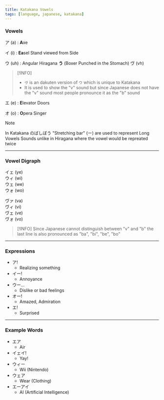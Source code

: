 ```yaml
---
title: Katakana Vowels
tags: [language, japanese, katakana]
---
```


### Vowels

ア (a) : **A**xe

イ (i) : **Ea**sel Stand viewed from Side

ウ (uh) : Angular Hiragana **う** (Boxer Punched in the Stomach)
ヴ (vh)

 > [!INFO]
 > * `ヴ` is an dakuten version of `ウ` which is unique to Katakana
 > * It is used to show the "v" sound but since Japanese does not have the "v" sound most people pronounce it as the "b" sound

エ (e) : **E**levator Doors

オ (o) : **O**pera Singer

 > [!NOTE]
 > In Katakana のばしぼう "Stretching bar" (ー) are used to represent Long Vowels Sounds unlike in Hiragana where the vowel would be repreated twice

---

### Vowel Digraph

イェ (ye)  
ウィ (wi)  
ウェ (we)  
ウォ (wo)

ヴァ (va)  
ヴィ (vi)  
ヴェ (ve)  
ヴォ (vo)

 > [!INFO]
 > Since Japanese cannot distinguish between "v" and "b" the last line is also pronounced as "ba", "bi", "be", "bo"

---

### Expressions

* ア!
	* Realizing something
* イー!
	* Annoyance
* ウー...
	* Dislike or bad feelings
* オー!
	* Amazed, Admiration
* エ!
	* Surprised

---

### Example Words

* エア
	* Air
* イェイ!
	* Yay!
* ウィー
	* Wii (Nintendo)
* ウェア
	* Wear (Clothing)
* エーアイ
	* AI (Artificial Intelligence)